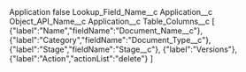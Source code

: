 <?xml version="1.0" encoding="UTF-8"?>
<CustomMetadata xmlns="http://soap.sforce.com/2006/04/metadata" xmlns:xsi="http://www.w3.org/2001/XMLSchema-instance" xmlns:xsd="http://www.w3.org/2001/XMLSchema">
    <label>Application</label>
    <protected>false</protected>
    <values>
        <field>Lookup_Field_Name__c</field>
        <value xsi:type="xsd:string">Application__c</value>
    </values>
    <values>
        <field>Object_API_Name__c</field>
        <value xsi:type="xsd:string">Application__c</value>
    </values>
    <values>
        <field>Table_Columns__c</field>
        <value xsi:type="xsd:string">[
{&quot;label&quot;:&quot;Name&quot;,&quot;fieldName&quot;:&quot;Document_Name__c&quot;},
{&quot;label&quot;:&quot;Category&quot;,&quot;fieldName&quot;:&quot;Document_Type__c&quot;},
{&quot;label&quot;:&quot;Stage&quot;,&quot;fieldName&quot;:&quot;Stage__c&quot;},
{&quot;label&quot;:&quot;Versions&quot;}, 
{&quot;label&quot;:&quot;Action&quot;,&quot;actionList&quot;:&quot;delete&quot;}
]</value>
    </values>
</CustomMetadata>

